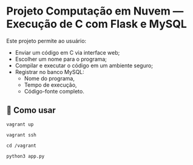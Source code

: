 # Projeto Computação em Nuvem — Execução de C com Flask e MySQL

Este projeto permite ao usuário:
- Enviar um código em C via interface web;
- Escolher um nome para o programa;
- Compilar e executar o código em um ambiente seguro;
- Registrar no banco MySQL:
  - Nome do programa,
  - Tempo de execução,
  - Código-fonte completo.

## 🚀 Como usar

```
vagrant up
```

```
vagrant ssh
```

```
cd /vagrant
```

```
python3 app.py
```

